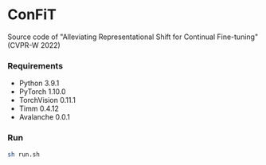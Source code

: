 # ConFiT
Source code of "Alleviating Representational Shift for Continual Fine-tuning" (CVPR-W 2022)
### Requirements
+ Python 3.9.1
+ PyTorch 1.10.0
+ TorchVision 0.11.1
+ Timm 0.4.12
+ Avalanche 0.0.1
### Run
```sh 
sh run.sh
```
